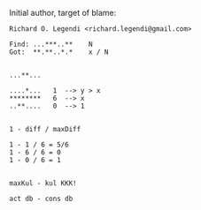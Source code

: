 Initial author, target of blame:

	Richard O. Legendi <richard.legendi@gmail.com>

	Find: ...***..**	N
    Got:  **.**..*.*    x / N

    
    ...**...

	....*...   1  --> y > x
    ********   6  --> x
    ..**....   0  --> 1

    
    1 - diff / maxDiff
    
    1 - 1 / 6 = 5/6
    1 - 6 / 6 = 0
    1 - 0 / 6 = 1

    
    maxKul - kul KKK!

    act db - cons db
